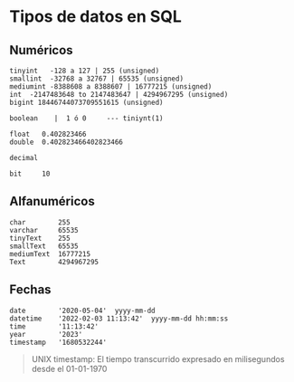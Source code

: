 # Tipos de datos en SQL

## Numéricos 

    tinyint   -128 a 127 | 255 (unsigned)  
    smallint  -32768 a 32767 | 65535 (unsigned)  
    mediumint -8388608 a 8388607 | 16777215 (unsigned)   
    int  -2147483648 to 2147483647 | 4294967295 (unsigned)   
    bigint 18446744073709551615 (unsigned)   

    boolean    |  1 ó 0     --- tiniynt(1)  

    float   0.402823466  
    double  0.402823466402823466  

    decimal  

    bit     10


## Alfanuméricos

    char        255  
    varchar     65535  
    tinyText    255  
    smallText   65535
    mediumText  16777215
    Text        4294967295

## Fechas

    date        '2020-05-04'  yyyy-mm-dd    
    datetime    '2022-02-03 11:13:42'  yyyy-mm-dd hh:mm:ss
    time        '11:13:42'
    year        '2023'
    timestamp   '1680532244' 

> UNIX timestamp: El tiempo transcurrido expresado en milisegundos desde el 01-01-1970